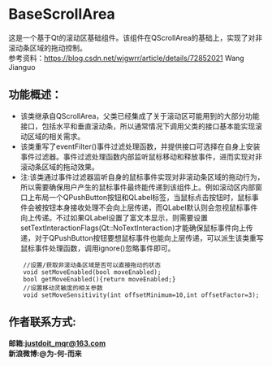 # BaseScrollArea
这是一个基于Qt的滚动区基础组件。该组件在QScrollArea的基础上，实现了对非滚动条区域的拖动控制。  
参考资料：https://blog.csdn.net/wjgwrr/article/details/72852021    Wang Jianguo  

## 功能概述：
* 该类继承自QScrollArea，父类已经集成了关于滚动区可能用到的大部分功能接口，包括水平和垂直滚动条，所以通常情况下调用父类的接口基本能实现滚动区域的相关需求。  
* 该类重写了eventFilter()事件过滤处理函数，并提供接口可选择在自身上安装事件过滤器。事件过滤处理函数内部监听鼠标移动和释放事件，进而实现对非滚动条区域的拖动效果。  
* 注:该类通过事件过滤器监听自身的鼠标事件实现对非滚动条区域的拖动行为，所以需要确保用户产生的鼠标事件最终能传递到该组件上。例如滚动区内部窗口上布局一个QPushButton按钮和QLabel标签，当鼠标点击按钮时，鼠标事件会被按钮本身接收处理不会向上层传递，而QLabel默认则会忽视鼠标事件向上传递。不过如果QLabel设置了富文本显示，则需要设置setTextInteractionFlags(Qt::NoTextInteraction)才能确保鼠标事件向上传递，对于QPushButton按钮要想鼠标事件也能向上层传递，可以派生该类重写鼠标事件处理函数，调用ignore()忽略事件即可。
```
    //设置/获取非滚动条区域是否可以直接拖动的状态
    void setMoveEnabled(bool moveEnabled);
    bool getMoveEnabled(){return moveEnabled;}
    //设置移动灵敏度的相关参数
    void setMoveSensitivity(int offsetMinimum=10,int offsetFactor=3);
```

## 作者联系方式:
**邮箱:justdoit_mqr@163.com**  
**新浪微博:@为-何-而来**  